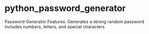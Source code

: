 # python_password_generator
Password Generator  Features:  Generates a strong random password  Includes numbers, letters, and special characters
